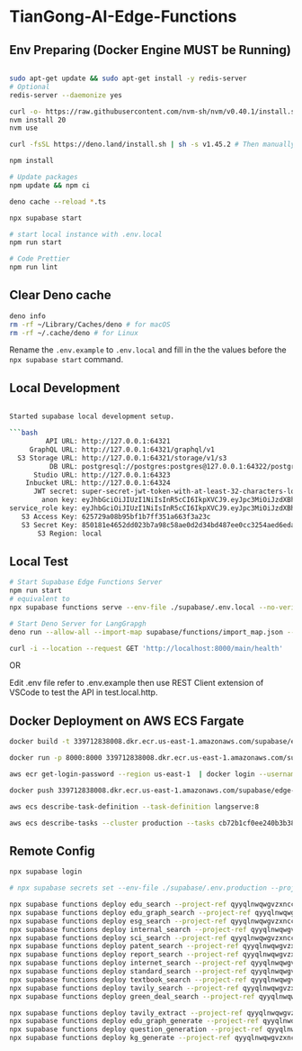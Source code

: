 # TianGong-AI-Edge-Functions

## Env Preparing (Docker Engine MUST be Running)

```bash

sudo apt-get update && sudo apt-get install -y redis-server
# Optional
redis-server --daemonize yes

curl -o- https://raw.githubusercontent.com/nvm-sh/nvm/v0.40.1/install.sh | bash
nvm install 20
nvm use

curl -fsSL https://deno.land/install.sh | sh -s v1.45.2 # Then manually add the deno directory to your $HOME/.zshrc (or similar)

npm install

# Update packages
npm update && npm ci

deno cache --reload *.ts

npx supabase start

# start local instance with .env.local
npm run start

# Code Prettier
npm run lint

```

## Clear Deno cache

```bash
deno info
rm -rf ~/Library/Caches/deno # for macOS
rm -rf ~/.cache/deno # for Linux
```

Rename the `.env.example` to `.env.local` and fill in the the values before the `npx supabase start` command.

## Local Development

````bash

Started supabase local development setup.

```bash
         API URL: http://127.0.0.1:64321
     GraphQL URL: http://127.0.0.1:64321/graphql/v1
  S3 Storage URL: http://127.0.0.1:64321/storage/v1/s3
          DB URL: postgresql://postgres:postgres@127.0.0.1:64322/postgres
      Studio URL: http://127.0.0.1:64323
    Inbucket URL: http://127.0.0.1:64324
      JWT secret: super-secret-jwt-token-with-at-least-32-characters-long
        anon key: eyJhbGciOiJIUzI1NiIsInR5cCI6IkpXVCJ9.eyJpc3MiOiJzdXBhYmFzZS1kZW1vIiwicm9sZSI6ImFub24iLCJleHAiOjE5ODM4MTI5OTZ9.CRXP1A7WOeoJeXxjNni43kdQwgnWNReilDMblYTn_I0
service_role key: eyJhbGciOiJIUzI1NiIsInR5cCI6IkpXVCJ9.eyJpc3MiOiJzdXBhYmFzZS1kZW1vIiwicm9sZSI6InNlcnZpY2Vfcm9sZSIsImV4cCI6MTk4MzgxMjk5Nn0.EGIM96RAZx35lJzdJsyH-qQwv8Hdp7fsn3W0YpN81IU
   S3 Access Key: 625729a08b95bf1b7ff351a663f3a23c
   S3 Secret Key: 850181e4652dd023b7a98c58ae0d2d34bd487ee0cc3254aed6eda37307425907
       S3 Region: local
````

## Local Test

```bash
# Start Supabase Edge Functions Server
npm run start
# equivalent to
npx supabase functions serve --env-file ./supabase/.env.local --no-verify-jwt

# Start Deno Server for LangGrapgh
deno run --allow-all --import-map supabase/functions/import_map.json --env --watch supabase/functions/main/index.ts

curl -i --location --request GET 'http://localhost:8000/main/health'
```

OR

Edit .env file refer to .env.example then use REST Client extension of VSCode to test the API in test.local.http.

## Docker Deployment on AWS ECS Fargate

```bash
docker build -t 339712838008.dkr.ecr.us-east-1.amazonaws.com/supabase/edge-runtime:v20240715 .

docker run -p 8000:8000 339712838008.dkr.ecr.us-east-1.amazonaws.com/supabase/edge-runtime:v20240715

aws ecr get-login-password --region us-east-1  | docker login --username AWS --password-stdin 339712838008.dkr.ecr.us-east-1.amazonaws.com

docker push 339712838008.dkr.ecr.us-east-1.amazonaws.com/supabase/edge-runtime:v20240715

aws ecs describe-task-definition --task-definition langserve:8

aws ecs describe-tasks --cluster production --tasks cb72b1cf0ee240b3b3820f3e9431cb7c

```

## Remote Config

```bash
npx supabase login

# npx supabase secrets set --env-file ./supabase/.env.production --project-ref qyyqlnwqwgvzxnccnbgm

npx supabase functions deploy edu_search --project-ref qyyqlnwqwgvzxnccnbgm --no-verify-jwt
npx supabase functions deploy edu_graph_search --project-ref qyyqlnwqwgvzxnccnbgm --no-verify-jwt
npx supabase functions deploy esg_search --project-ref qyyqlnwqwgvzxnccnbgm --no-verify-jwt
npx supabase functions deploy internal_search --project-ref qyyqlnwqwgvzxnccnbgm --no-verify-jwt
npx supabase functions deploy sci_search --project-ref qyyqlnwqwgvzxnccnbgm --no-verify-jwt
npx supabase functions deploy patent_search --project-ref qyyqlnwqwgvzxnccnbgm --no-verify-jwt
npx supabase functions deploy report_search --project-ref qyyqlnwqwgvzxnccnbgm --no-verify-jwt
npx supabase functions deploy internet_search --project-ref qyyqlnwqwgvzxnccnbgm --no-verify-jwt
npx supabase functions deploy standard_search --project-ref qyyqlnwqwgvzxnccnbgm --no-verify-jwt
npx supabase functions deploy textbook_search --project-ref qyyqlnwqwgvzxnccnbgm --no-verify-jwt
npx supabase functions deploy tavily_search --project-ref qyyqlnwqwgvzxnccnbgm --no-verify-jwt
npx supabase functions deploy green_deal_search --project-ref qyyqlnwqwgvzxnccnbgm --no-verify-jwt

npx supabase functions deploy tavily_extract --project-ref qyyqlnwqwgvzxnccnbgm --no-verify-jwt
npx supabase functions deploy edu_graph_generate --project-ref qyyqlnwqwgvzxnccnbgm --no-verify-jwt
npx supabase functions deploy question_generation --project-ref qyyqlnwqwgvzxnccnbgm --no-verify-jwt
npx supabase functions deploy kg_generate --project-ref qyyqlnwqwgvzxnccnbgm --no-verify-jwt
```
